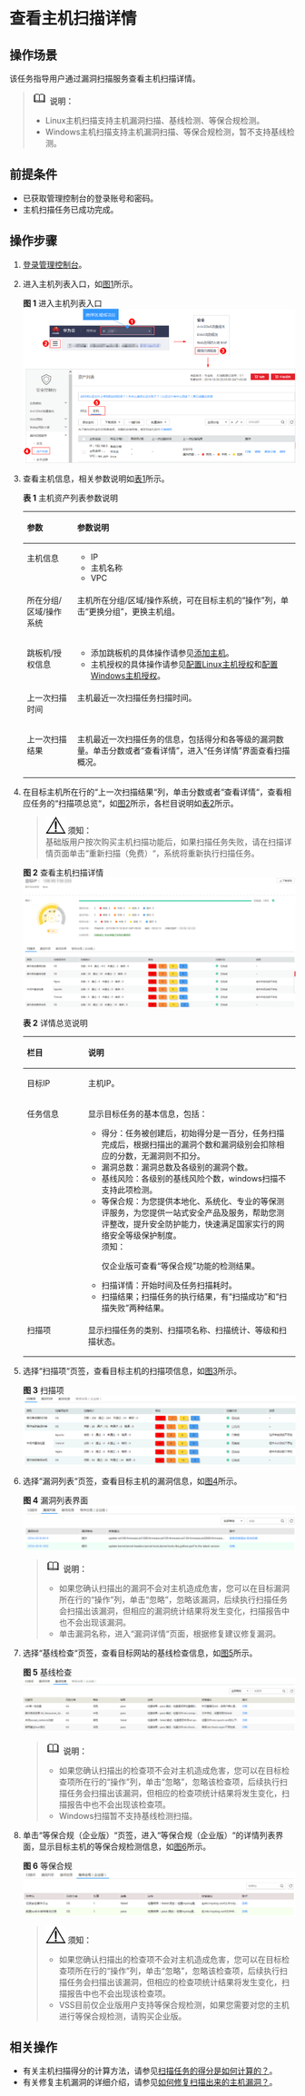 # 查看主机扫描详情<a name="vss_01_0073"></a>

## 操作场景<a name="section155703613202"></a>

该任务指导用户通过漏洞扫描服务查看主机扫描详情。

>![](public_sys-resources/icon-note.gif) **说明：**   
>-   Linux主机扫描支持主机漏洞扫描、基线检测、等保合规检测。  
>-   Windows主机扫描支持主机漏洞扫描、等保合规检测，暂不支持基线检测。  

## 前提条件<a name="section15638143511224"></a>

-   已获取管理控制台的登录账号和密码。
-   主机扫描任务已成功完成。

## 操作步骤<a name="section1543811533713"></a>

1.  [登录管理控制台](https://console.huaweicloud.com/)。
2.  进入主机列表入口，如[图1](#fig1643474422612)所示。

    **图 1**  进入主机列表入口<a name="fig1643474422612"></a>  
    ![](figures/进入主机列表入口.png "进入主机列表入口")

3.  查看主机信息，相关参数说明如[表1](#zh-cn_topic_0115875447_table945023816226)所示。

    **表 1**  主机资产列表参数说明

    <a name="zh-cn_topic_0115875447_table945023816226"></a>
    <table><thead align="left"><tr id="zh-cn_topic_0115875447_row1843515380227"><th class="cellrowborder" valign="top" width="18.44%" id="mcps1.2.3.1.1"><p id="zh-cn_topic_0115875447_p1543573815225"><a name="zh-cn_topic_0115875447_p1543573815225"></a><a name="zh-cn_topic_0115875447_p1543573815225"></a>参数</p>
    </th>
    <th class="cellrowborder" valign="top" width="81.56%" id="mcps1.2.3.1.2"><p id="zh-cn_topic_0115875447_p64355381221"><a name="zh-cn_topic_0115875447_p64355381221"></a><a name="zh-cn_topic_0115875447_p64355381221"></a>参数说明</p>
    </th>
    </tr>
    </thead>
    <tbody><tr id="zh-cn_topic_0115875447_row184358389228"><td class="cellrowborder" valign="top" width="18.44%" headers="mcps1.2.3.1.1 "><p id="zh-cn_topic_0115875447_p1943573811226"><a name="zh-cn_topic_0115875447_p1943573811226"></a><a name="zh-cn_topic_0115875447_p1943573811226"></a>主机信息</p>
    </td>
    <td class="cellrowborder" valign="top" width="81.56%" headers="mcps1.2.3.1.2 "><a name="zh-cn_topic_0115875447_ul11435838202212"></a><a name="zh-cn_topic_0115875447_ul11435838202212"></a><ul id="zh-cn_topic_0115875447_ul11435838202212"><li>IP</li><li>主机名称</li><li>VPC</li></ul>
    </td>
    </tr>
    <tr id="zh-cn_topic_0115875447_row7914113694420"><td class="cellrowborder" valign="top" width="18.44%" headers="mcps1.2.3.1.1 "><p id="zh-cn_topic_0115875447_p1791673684417"><a name="zh-cn_topic_0115875447_p1791673684417"></a><a name="zh-cn_topic_0115875447_p1791673684417"></a>所在分组/区域/操作系统</p>
    </td>
    <td class="cellrowborder" valign="top" width="81.56%" headers="mcps1.2.3.1.2 "><p id="zh-cn_topic_0115875447_p691616364446"><a name="zh-cn_topic_0115875447_p691616364446"></a><a name="zh-cn_topic_0115875447_p691616364446"></a>主机所在分组/区域/操作系统，可在目标主机的<span class="parmname" id="zh-cn_topic_0115875447_parmname923175723817"><a name="zh-cn_topic_0115875447_parmname923175723817"></a><a name="zh-cn_topic_0115875447_parmname923175723817"></a>“操作”</span>列，单击<span class="uicontrol" id="zh-cn_topic_0115875447_uicontrol138871312391"><a name="zh-cn_topic_0115875447_uicontrol138871312391"></a><a name="zh-cn_topic_0115875447_uicontrol138871312391"></a>“更换分组”</span>，更换主机组。</p>
    </td>
    </tr>
    <tr id="zh-cn_topic_0115875447_row143551929113517"><td class="cellrowborder" valign="top" width="18.44%" headers="mcps1.2.3.1.1 "><p id="zh-cn_topic_0115875447_p17356729123519"><a name="zh-cn_topic_0115875447_p17356729123519"></a><a name="zh-cn_topic_0115875447_p17356729123519"></a>跳板机/授权信息</p>
    </td>
    <td class="cellrowborder" valign="top" width="81.56%" headers="mcps1.2.3.1.2 "><a name="zh-cn_topic_0115875447_ul1053314417363"></a><a name="zh-cn_topic_0115875447_ul1053314417363"></a><ul id="zh-cn_topic_0115875447_ul1053314417363"><li>添加跳板机的具体操作请参见<a href="添加主机.md">添加主机</a>。</li><li>主机授权的具体操作请参见<a href="配置Linux主机授权.md">配置Linux主机授权</a>和<a href="配置Windows主机授权.md">配置Windows主机授权</a>。</li></ul>
    </td>
    </tr>
    <tr id="zh-cn_topic_0115875447_row1280410179456"><td class="cellrowborder" valign="top" width="18.44%" headers="mcps1.2.3.1.1 "><p id="zh-cn_topic_0115875447_p480411713457"><a name="zh-cn_topic_0115875447_p480411713457"></a><a name="zh-cn_topic_0115875447_p480411713457"></a>上一次扫描时间</p>
    </td>
    <td class="cellrowborder" valign="top" width="81.56%" headers="mcps1.2.3.1.2 "><p id="zh-cn_topic_0115875447_p18804101710458"><a name="zh-cn_topic_0115875447_p18804101710458"></a><a name="zh-cn_topic_0115875447_p18804101710458"></a>主机最近一次扫描任务扫描时间。</p>
    </td>
    </tr>
    <tr id="zh-cn_topic_0115875447_row1243593812227"><td class="cellrowborder" valign="top" width="18.44%" headers="mcps1.2.3.1.1 "><p id="zh-cn_topic_0115875447_p164351538102211"><a name="zh-cn_topic_0115875447_p164351538102211"></a><a name="zh-cn_topic_0115875447_p164351538102211"></a>上一次扫描结果</p>
    </td>
    <td class="cellrowborder" valign="top" width="81.56%" headers="mcps1.2.3.1.2 "><p id="zh-cn_topic_0115875447_p3435538112219"><a name="zh-cn_topic_0115875447_p3435538112219"></a><a name="zh-cn_topic_0115875447_p3435538112219"></a>主机最近一次扫描任务的信息，包括得分和各等级的漏洞数量。单击分数或者<span class="uicontrol" id="zh-cn_topic_0115875447_uicontrol17478164153815"><a name="zh-cn_topic_0115875447_uicontrol17478164153815"></a><a name="zh-cn_topic_0115875447_uicontrol17478164153815"></a>“查看详情”</span>，进入<span class="wintitle" id="zh-cn_topic_0115875447_wintitle3129261434"><a name="zh-cn_topic_0115875447_wintitle3129261434"></a><a name="zh-cn_topic_0115875447_wintitle3129261434"></a>“任务详情”</span>界面查看扫描概况。</p>
    </td>
    </tr>
    </tbody>
    </table>

4.  在目标主机所在行的“上一次扫描结果“列，单击分数或者“查看详情“，查看相应任务的“扫描项总览“，如[图2](#fig1539218190447)所示，各栏目说明如[表2](#table0392161914440)所示。

    >![](public_sys-resources/icon-notice.gif) **须知：**   
    >基础版用户按次购买主机扫描功能后，如果扫描任务失败，请在扫描详情页面单击“重新扫描（免费）“，系统将重新执行扫描任务。  

    **图 2**  查看主机扫描详情<a name="fig1539218190447"></a>  
    ![](figures/查看主机扫描详情.png "查看主机扫描详情")

    **表 2**  详情总览说明

    <a name="table0392161914440"></a>
    <table><thead align="left"><tr id="row43921019104414"><th class="cellrowborder" valign="top" width="22.439999999999998%" id="mcps1.2.3.1.1"><p id="p1339211919441"><a name="p1339211919441"></a><a name="p1339211919441"></a>栏目</p>
    </th>
    <th class="cellrowborder" valign="top" width="77.56%" id="mcps1.2.3.1.2"><p id="p9392151915441"><a name="p9392151915441"></a><a name="p9392151915441"></a>说明</p>
    </th>
    </tr>
    </thead>
    <tbody><tr id="row23921619114412"><td class="cellrowborder" valign="top" width="22.439999999999998%" headers="mcps1.2.3.1.1 "><p id="p239241914449"><a name="p239241914449"></a><a name="p239241914449"></a>目标IP</p>
    </td>
    <td class="cellrowborder" valign="top" width="77.56%" headers="mcps1.2.3.1.2 "><p id="p4392181912443"><a name="p4392181912443"></a><a name="p4392181912443"></a>主机IP。</p>
    </td>
    </tr>
    <tr id="row14392101924413"><td class="cellrowborder" valign="top" width="22.439999999999998%" headers="mcps1.2.3.1.1 "><p id="p1139291914449"><a name="p1139291914449"></a><a name="p1139291914449"></a>任务信息</p>
    </td>
    <td class="cellrowborder" valign="top" width="77.56%" headers="mcps1.2.3.1.2 "><p id="p143922197442"><a name="p143922197442"></a><a name="p143922197442"></a>显示目标任务的基本信息，包括：</p>
    <a name="ul153921319144417"></a><a name="ul153921319144417"></a><ul id="ul153921319144417"><li>得分：任务被创建后，初始得分是一百分，任务扫描完成后，根据扫描出的漏洞个数和漏洞级别会扣除相应的分数，无漏洞则不扣分。</li><li>漏洞总数：漏洞总数及各级别的漏洞个数。</li><li>基线风险：各级别的基线风险个数，windows扫描不支持此项检测。</li><li>等保合规：为您提供本地化、系统化、专业的等保测评服务，为您提供一站式安全产品及服务，帮助您测评整改，提升安全防护能力，快速满足国家实行的网络安全等级保护制度。<div class="notice" id="note41142008511"><a name="note41142008511"></a><a name="note41142008511"></a><span class="noticetitle"> 须知： </span><div class="noticebody"><p id="p8114100256"><a name="p8114100256"></a><a name="p8114100256"></a>仅企业版可查看<span class="parmname" id="parmname342314319619"><a name="parmname342314319619"></a><a name="parmname342314319619"></a>“等保合规”</span>功能的检测结果。</p>
    </div></div>
    </li><li>扫描详情：开始时间及任务扫描耗时。</li><li>扫描结果；扫描任务的执行结果，有<span class="parmvalue" id="parmvalue439201916446"><a name="parmvalue439201916446"></a><a name="parmvalue439201916446"></a>“扫描成功”</span>和<span class="parmvalue" id="parmvalue15392319144414"><a name="parmvalue15392319144414"></a><a name="parmvalue15392319144414"></a>“扫描失败”</span>两种结果。</li></ul>
    </td>
    </tr>
    <tr id="row639201914444"><td class="cellrowborder" valign="top" width="22.439999999999998%" headers="mcps1.2.3.1.1 "><p id="p18392181944412"><a name="p18392181944412"></a><a name="p18392181944412"></a>扫描项</p>
    </td>
    <td class="cellrowborder" valign="top" width="77.56%" headers="mcps1.2.3.1.2 "><p id="p2392171911447"><a name="p2392171911447"></a><a name="p2392171911447"></a>显示扫描任务的类别、扫描项名称、扫描统计、等级和扫描状态。</p>
    </td>
    </tr>
    </tbody>
    </table>

5.  选择“扫描项“页签，查看目标主机的扫描项信息，如[图3](#fig1725275904412)所示。

    **图 3**  扫描项<a name="fig1725275904412"></a>  
    ![](figures/扫描项.png "扫描项")

6.  选择“漏洞列表“页签，查看目标主机的漏洞信息，如[图4](#fig20644132619453)所示。

    **图 4**  漏洞列表界面<a name="fig20644132619453"></a>  
    ![](figures/漏洞列表界面.png "漏洞列表界面")

    >![](public_sys-resources/icon-note.gif) **说明：**   
    >-   如果您确认扫描出的漏洞不会对主机造成危害，您可以在目标漏洞所在行的“操作”列，单击“忽略”，忽略该漏洞，后续执行扫描任务会扫描出该漏洞，但相应的漏洞统计结果将发生变化，扫描报告中也不会出现该漏洞。  
    >-   单击漏洞名称，进入“漏洞详情“页面，根据修复建议修复漏洞。  

7.  选择“基线检查“页签，查看目标网站的基线检查信息，如[图5](#fig1113024674619)所示。

    **图 5**  基线检查<a name="fig1113024674619"></a>  
    ![](figures/基线检查.png "基线检查")

    >![](public_sys-resources/icon-note.gif) **说明：**   
    >-   如果您确认扫描出的检查项不会对主机造成危害，您可以在目标检查项所在行的“操作”列，单击“忽略”，忽略该检查项，后续执行扫描任务会扫描出该漏洞，但相应的检查项统计结果将发生变化，扫描报告中也不会出现该检查项。  
    >-   Windows扫描暂不支持基线检测扫描。  

8.  单击“等保合规（企业版）“页签，进入“等保合规（企业版）“的详情列表界面，显示目标主机的等保合规检测信息，如[图6](#fig8588822125618)所示。

    **图 6**  等保合规<a name="fig8588822125618"></a>  
    ![](figures/等保合规.png "等保合规")

    >![](public_sys-resources/icon-notice.gif) **须知：**   
    >-   如果您确认扫描出的检查项不会对主机造成危害，您可以在目标检查项所在行的“操作”列，单击“忽略”，忽略该检查项，后续执行扫描任务会扫描出该漏洞，但相应的检查项统计结果将发生变化，扫描报告中也不会出现该检查项。  
    >-   VSS目前仅企业版用户支持等保合规检测，如果您需要对您的主机进行等保合规检测，请购买企业版。  


## 相关操作<a name="section52961031184"></a>

-   有关主机扫描得分的计算方法，请参见[扫描任务的得分是如何计算的？](https://support.huaweicloud.com/vss_faq/vss_01_0049.html)。
-   有关修复主机漏洞的详细介绍，请参见[如何修复扫描出来的主机漏洞？](https://support.huaweicloud.com/vss_faq/vss_01_0101.html)。

